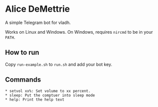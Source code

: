 # Alice DeMettrie

A simple Telegram bot for vladh.

Works on Linux and Windows. On Windows, requires `nircmd` to be in your `PATH`.

## How to run

Copy `run-example.sh` to `run.sh` and add your bot key.

## Commands

```
* setvol xx%: Set volume to xx percent.
* sleep: Put the comptuer into sleep mode
* help: Print the help text
```
